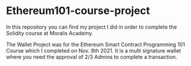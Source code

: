 # Ethereum101-course-project

In this repository you can find my project I did in order to complete the Solidity course at Moralis Academy.

The Wallet Project was for the Ethereum Smart Contract Programming 101 Course which I completed on Nov. 8th 2021.
It is a multi signature wallet where you need the approval of 2/3 Admins to complete a transaction.
